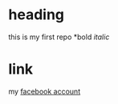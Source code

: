 # heading
this is my first repo
*bold
*italic*
# link
my [facebook account](https://www.facebook.com)